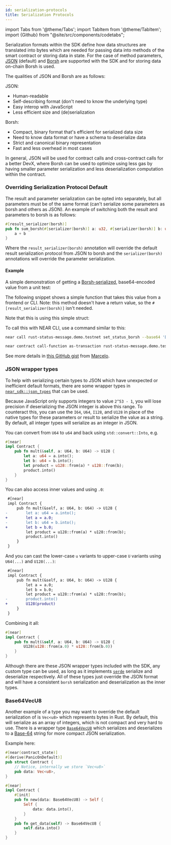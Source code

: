 ```yaml
---
id: serialization-protocols
title: Serialization Protocols
---
```


import Tabs from '@theme/Tabs';
import TabItem from '@theme/TabItem';
import {Github} from "@site/src/components/codetabs";

Serialization formats within the SDK define how data structures are translated into bytes which are needed for passing data into methods of the smart contract or storing data in state. For the case of method parameters, [JSON](https://www.json.org/json-en.html) (default) and [Borsh](https://borsh.io/) are supported with the SDK and for storing data on-chain Borsh is used.

The qualities of JSON and Borsh are as follows:

JSON:
- Human-readable
- Self-describing format (don't need to know the underlying type)
- Easy interop with JavaScript
- Less efficient size and (de)serialization

Borsh:
- Compact, binary format that's efficient for serialized data size
- Need to know data format or have a schema to deserialize data
- Strict and canonical binary representation
- Fast and less overhead in most cases

In general, JSON will be used for contract calls and cross-contract calls for a better DevX, where Borsh can be used to optimize using less gas by having smaller parameter serialization and less deserialization computation within the contract.

### Overriding Serialization Protocol Default

The result and parameter serialization can be opted into separately, but all parameters must be of the same format (can't serialize some parameters as borsh and others as JSON). An example of switching both the result and parameters to borsh is as follows:

```rust
#[result_serializer(borsh)]
pub fn sum_borsh(#[serializer(borsh)] a: u32, #[serializer(borsh)] b: u32) -> u32 {
    a + b
}
```

Where the `result_serializer(borsh)` annotation will override the default result serialization protocol from JSON to borsh and the `serializer(borsh)` annotations will override the parameter serialization.

#### Example

A simple demonstration of getting a [Borsh-serialized](https://borsh.io), base64-encoded value from a unit test:

<Github language="rust" start="93" end="104" url="https://github.com/mikedotexe/rust-status-message/blob/b83c5126fdbe0f19bc904e547fda0bb12c2ea133/src/lib.rs" />

The following snippet shows a simple function that takes this value from a frontend or CLI. Note: this method doesn't have a return value, so the `#[result_serializer(borsh)]` isn't needed.

<Github language="rust" start="40" end="42" url="https://github.com/mikedotexe/rust-status-message/blob/b83c5126fdbe0f19bc904e547fda0bb12c2ea133/src/lib.rs" />

Note that this is using this simple struct:

<Github language="rust" start="13" end="17" url="https://github.com/mikedotexe/rust-status-message/blob/b83c5126fdbe0f19bc904e547fda0bb12c2ea133/src/lib.rs" />

To call this with NEAR CLI, use a command similar to this:

<Tabs className="language-tabs" groupId="code-tabs">
<TabItem value="near-cli">

```bash
near call rust-status-message.demo.testnet set_status_borsh --base64 'DAAAAEFsb2hhIGhvbnVhIQ==' --accountId demo.testnet
```
</TabItem>
<TabItem value="near-cli-rs">

```bash
near contract call-function as-transaction rust-status-message.demo.testnet set_status_borsh base64-args 'DAAAAEFsb2hhIGhvbnVhIQ==' prepaid-gas '30 TeraGas' attached-deposit '0 NEAR' sign-as demo.testnet network-config testnet sign-with-keychain send
```
</TabItem>
</Tabs>


See more details in [this GitHub gist](https://gist.github.com/mfornet/d8a94af333a68d67affd8cb78464c7c0) from [Marcelo](https://gist.github.com/mfornet).

### JSON wrapper types

To help with serializing certain types to JSON which have unexpected or inefficient default formats, there are some wrapper types in [`near_sdk::json_types`](https://docs.rs/near-sdk/3.1.0/near_sdk/json_types/index.html) that can be used.

Because JavaScript only supports integers to value `2^53 - 1`, you will lose precision if deserializing the JSON integer is above this range. To counteract this, you can use the `I64`, `U64`, `I128`, and `U128` in place of the native types for these parameters or result to serialize the value as a string. By default, all integer types will serialize as an integer in JSON.

You can convert from `U64` to `u64` and back using `std::convert::Into`, e.g.

```rust
#[near]
impl Contract {
    pub fn mult(&self, a: U64, b: U64) -> U128 {
        let a: u64 = a.into();
        let b: u64 = b.into();
        let product = u128::from(a) * u128::from(b);
        product.into()
    }
}
```

You can also access inner values and using `.0`:

```diff
 #[near]
 impl Contract {
     pub fn mult(&self, a: U64, b: U64) -> U128 {
-        let a: u64 = a.into();
+        let a = a.0;
-        let b: u64 = b.into();
+        let b = b.0;
         let product = u128::from(a) * u128::from(b);
         product.into()
     }
 }
```

And you can cast the lower-case `u` variants to upper-case `U` variants using `U64(...)` and `U128(...)`:

```diff
 #[near]
 impl Contract {
     pub fn mult(&self, a: U64, b: U64) -> U128 {
         let a = a.0;
         let b = b.0;
         let product = u128::from(a) * u128::from(b);
-        product.into()
+        U128(product)
     }
 }
```

Combining it all:

```rust
#[near]
impl Contract {
    pub fn mult(&self, a: U64, b: U64) -> U128 {
        U128(u128::from(a.0) * u128::from(b.0))
    }
}
```

Although there are these JSON wrapper types included with the SDK, any custom type can be used, as long as it implements [`serde`](https://serde.rs/) serialize and deserialize respectively. All of these types just override the JSON format and will have a consistent `borsh` serialization and deserialization as the inner types.

### Base64VecU8

Another example of a type you may want to override the default serialization of is `Vec<u8>` which represents bytes in Rust. By default, this will serialize as an array of integers, which is not compact and very hard to use. There is a wrapper type [`Base64VecU8`](https://docs.rs/near-sdk/3.1.0/near_sdk/json_types/struct.Base64VecU8.html) which serializes and deserializes to a [Base-64](https://en.wikipedia.org/wiki/Base64) string for more compact JSON serialization.

Example here:

```rust
#[near(contract_state)]
#[derive(PanicOnDefault)]
pub struct Contract {
    // Notice, internally we store `Vec<u8>` 
    pub data: Vec<u8>,
}

#[near]
impl Contract {
    #[init]
    pub fn new(data: Base64VecU8) -> Self {
        Self {
            data: data.into(),
        }
    }
    pub fn get_data(self) -> Base64VecU8 {
        self.data.into()
    }
}
```
